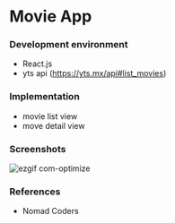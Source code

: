 # Movie App

### Development environment
- React.js
- yts api (https://yts.mx/api#list_movies)

### Implementation
- movie list view
- move detail view

### Screenshots
![ezgif com-optimize](https://user-images.githubusercontent.com/33794732/75170944-3d9deb00-576e-11ea-960f-d79e9d735b23.gif)

### References
- Nomad Coders
